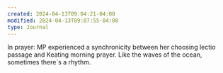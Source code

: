 ```yaml
---
created: 2024-04-13T09:04:21-04:00
modified: 2024-04-13T09:07:55-04:00
type: Journal
---
```


In prayer: MP experienced a synchronicity between her choosing lectio passage and Keating morning prayer. Like the waves of the ocean, sometimes there`s a rhythm.
